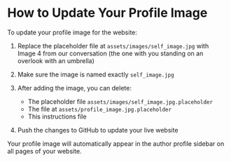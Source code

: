 # How to Update Your Profile Image

To update your profile image for the website:

1. Replace the placeholder file at `assets/images/self_image.jpg` with Image 4 from our conversation (the one with you standing on an overlook with an umbrella)

2. Make sure the image is named exactly `self_image.jpg`

3. After adding the image, you can delete:
   - The placeholder file `assets/images/self_image.jpg.placeholder`
   - The file at `assets/profile_image.jpg.placeholder`
   - This instructions file

4. Push the changes to GitHub to update your live website

Your profile image will automatically appear in the author profile sidebar on all pages of your website.
